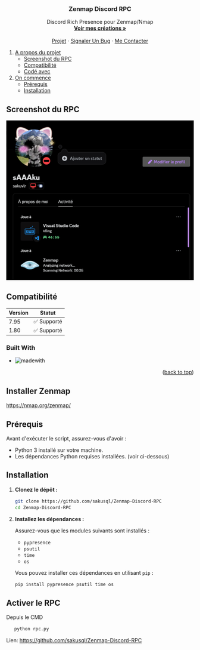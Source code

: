 <h3 align="center">Zenmap Discord RPC</h3>

  <p align="center">
    Discord Rich Presence pour Zenmap/Nmap
    <br />
    <a href="https://github.com/sakusql"><strong>Voir mes créations »</strong></a>
    <br />
    <br />
    <a href="https://github.com/sakusql/Zenmap-Discord-RPC">Projet</a>
    ·
    <a href="https://github.com/sakusql/Zenmap-Discord-RPC/issues/new?labels=bug&template=bug-report---.md">Signaler Un Bug</a>
    ·
    <a href="https://github.com/sakusql/Zenmap-Discord-RPC/issues/new?labels=enhancement&template=feature-request---.md">Me Contacter</a>
  </p>
</div>


  <ol>
    <li>
      <a href="#Projet">A propos du projet</a>
      <ul>
        <li><a href="#Screenshot du RPC">Screenshot du RPC</a></li>
        <li><a href="#compatibilité">Compatibilité</a></li>
        <li><a href="#built-with">Codé avec</a></li>
      </ul>
    </li>
    <li>
      <a href="#on-commence">On commence</a>
      <ul>
        <li><a href="#prérequis">Prérequis</a></li>
        <li><a href="#installation">Installation</a></li>
      </ul>
    </li>

  </ol>
</details>



<!-- screenshot -->
## Screenshot du RPC

![Screenshot](https://github.com/sakusql/Zenmap-Discord-RPC/blob/main/Screenshot%202024-10-15%20204257.png)

## Compatibilité

| Version         | Statut           |
|-----------------|------------------|
| 7.95            | ✅ Supporté      |
| 1.80            | ✅ Supporté      |

### Built With

* ![madewith](https://img.shields.io/badge/MADE_WITH-PYTHON-blue)

<p align="right">(<a href="#readme-top">back to top</a>)</p>

## Installer Zenmap
https://nmap.org/zenmap/

## Prérequis

Avant d'exécuter le script, assurez-vous d'avoir :
- Python 3 installé sur votre machine.
- Les dépendances Python requises installées. (voir ci-dessous)

## Installation

1. **Clonez le dépôt :**

    ```bash
    git clone https://github.com/sakusql/Zenmap-Discord-RPC
    cd Zenmap-Discord-RPC
    ```

2. **Installez les dépendances :**

    Assurez-vous que les modules suivants sont installés :
    - `pypresence`
    - `psutil`
    - `time`
    - `os`

    Vous pouvez installer ces dépendances en utilisant `pip` :

    ```bash
    pip install pypresence psutil time os
    ```

   
<!-- LANCER -->
## Activer le RPC

Depuis le CMD
   
 ```bash
    python rpc.py
 ```


Lien: https://github.com/sakusql/Zenmap-Discord-RPC

